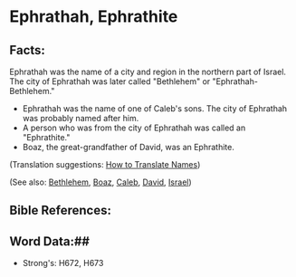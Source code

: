 # Ephrathah, Ephrathite #

## Facts: ##

Ephrathah was the name of a city and region in the northern part of Israel. The city of Ephrathah was later called "Bethlehem" or "Ephrathah-Bethlehem."

* Ephrathah was the name of one of Caleb's sons. The city of Ephrathah was probably named after him.
* A person who was from the city of Ephrathah was called an "Ephrathite."
* Boaz, the great-grandfather of David, was an Ephrathite.

(Translation suggestions: [How to Translate Names](rc://en/ta/man/translate/translate-names))

(See also: [Bethlehem](../other/bethlehem.md), [Boaz](../other/boaz.md), [Caleb](../other/caleb.md), [David](../other/david.md), [Israel](../other/israel.md))

## Bible References: ##

## Word Data:##

* Strong's: H672, H673

